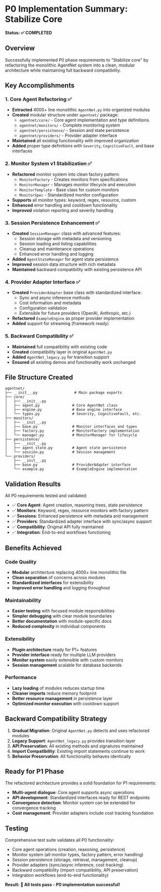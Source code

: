 # P0 Implementation Summary: Stabilize Core

**Status: ✅ COMPLETED**

## Overview

Successfully implemented P0 phase requirements to "Stabilize core" by refactoring the monolithic AgentNet system into a clean, modular architecture while maintaining full backward compatibility.

## Key Accomplishments

### 1. Core Agent Refactoring ✅
- **Extracted** 4000+ line monolithic `AgentNet.py` into organized modules
- **Created** modular structure under `agentnet/` package:
  - `agentnet/core/` - Core agent implementation and type definitions
  - `agentnet/monitors/` - Complete monitoring system
  - `agentnet/persistence/` - Session and state persistence
  - `agentnet/providers/` - Provider adapter interface
- **Maintained** all existing functionality with improved organization
- **Added** proper type definitions with `Severity`, `CognitiveFault`, and base interfaces

### 2. Monitor System v1 Stabilization ✅
- **Refactored** monitor system into clean factory pattern:
  - `MonitorFactory` - Creates monitors from specifications
  - `MonitorManager` - Manages monitor lifecycle and execution  
  - `MonitorTemplate` - Base class for custom monitors
  - `MonitorSpec` - Standardized monitor configuration
- **Supports** all monitor types: keyword, regex, resource, custom
- **Enhanced** error handling and cooldown functionality
- **Improved** violation reporting and severity handling

### 3. Session Persistence Enhancement ✅
- **Created** `SessionManager` class with advanced features:
  - Session storage with metadata and versioning
  - Session loading and listing capabilities
  - Cleanup and maintenance operations
  - Enhanced error handling and logging
- **Added** `AgentStateManager` for agent state persistence
- **Improved** session data structure with rich metadata
- **Maintained** backward compatibility with existing persistence API

### 4. Provider Adapter Interface ✅
- **Created** `ProviderAdapter` base class with standardized interface:
  - Sync and async inference methods
  - Cost information and metadata
  - Configuration validation
  - Extensible for future providers (OpenAI, Anthropic, etc.)
- **Refactored** `ExampleEngine` as proper provider implementation
- **Added** support for streaming (framework ready)

### 5. Backward Compatibility ✅
- **Maintained** full compatibility with existing code
- **Created** compatibility layer in original `AgentNet.py`
- **Added** `AgentNet_legacy.py` for transition support
- **Ensured** all existing demos and functionality work unchanged

## File Structure Created

```
agentnet/
├── __init__.py                 # Main package exports
├── core/
│   ├── __init__.py
│   ├── agent.py               # Core AgentNet class
│   ├── engine.py              # Base engine interface  
│   └── types.py               # Severity, CognitiveFault, etc.
├── monitors/
│   ├── __init__.py
│   ├── base.py                # Monitor interfaces and types
│   ├── factory.py             # MonitorFactory implementation
│   └── manager.py             # MonitorManager for lifecycle
├── persistence/
│   ├── __init__.py
│   ├── agent_state.py         # Agent state persistence
│   └── session.py             # Session management
└── providers/
    ├── __init__.py
    ├── base.py                # ProviderAdapter interface
    └── example.py             # ExampleEngine implementation
```

## Validation Results

All P0 requirements tested and validated:

- ✅ **Core Agent**: Agent creation, reasoning trees, state persistence
- ✅ **Monitors**: Keyword, regex, resource monitors with factory pattern  
- ✅ **Sessions**: Enhanced persistence with metadata and management
- ✅ **Providers**: Standardized adapter interface with sync/async support
- ✅ **Compatibility**: Original API fully maintained
- ✅ **Integration**: End-to-end workflows functioning

## Benefits Achieved

### Code Quality
- **Modular** architecture replacing 4000+ line monolithic file
- **Clean separation** of concerns across modules
- **Standardized interfaces** for extensibility
- **Improved error handling** and logging throughout

### Maintainability  
- **Easier testing** with focused module responsibilities
- **Simpler debugging** with clear module boundaries
- **Better documentation** with module-specific docs
- **Reduced complexity** in individual components

### Extensibility
- **Plugin architecture** ready for P1+ features
- **Provider interface** ready for multiple LLM providers
- **Monitor system** easily extensible with custom monitors
- **Session management** scalable for database backends

### Performance
- **Lazy loading** of modules reduces startup time
- **Cleaner imports** reduce memory footprint  
- **Better resource management** in persistence layer
- **Optimized monitor execution** with cooldown support

## Backward Compatibility Strategy

1. **Gradual Migration**: Original `AgentNet.py` detects and uses refactored modules
2. **Legacy Support**: `AgentNet_legacy.py` provides transition layer
3. **API Preservation**: All existing methods and signatures maintained
4. **Import Compatibility**: Existing import statements continue to work
5. **Behavior Preservation**: All functionality behaves identically

## Ready for P1 Phase

The refactored architecture provides a solid foundation for P1 requirements:
- **Multi-agent dialogue**: Core agent supports async operations
- **API development**: Standardized interfaces ready for REST endpoints  
- **Convergence detection**: Monitor system can be extended for convergence tracking
- **Cost management**: Provider adapters include cost tracking foundation

## Testing

Comprehensive test suite validates all P0 functionality:
- Core agent operations (creation, reasoning, persistence)
- Monitor system (all monitor types, factory pattern, error handling)
- Session persistence (storage, retrieval, management, cleanup)
- Provider adapters (sync/async inference, cost tracking)
- Backward compatibility (import compatibility, API preservation)
- Integration workflows (end-to-end functionality)

**Result: 🎉 All tests pass - P0 implementation successful!**